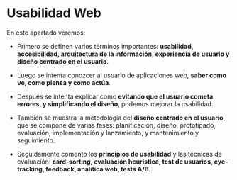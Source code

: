 # Usabilidad Web

En este apartado veremos:

- Primero se definen varios términos importantes: **usabilidad, accesibilidad, arquitectura de la información, experiencia de usuario y diseño centrado en el usuario**.

- Luego se intenta conozcer al usuario de aplicaciones web, **saber como ve, como piensa y como actúa**.

- Después se intenta explicar como **evitando que el usuario cometa errores, y simplificando el diseño**, podemos mejorar la usabilidad.

- También se muestra la metodología del **diseño centrado en el usuario**, que se compone de varias fases: planificación, diseño, prototipado, evaluación, implementación y lanzamiento, y mantenimiento y seguimiento. 

- Seguidamente comento los **principios de usabilidad** y las técnicas de evaluación: **card-sorting, evaluación heurística, test de usuarios, eye-tracking, feedback, analítica web, tests A/B**.
